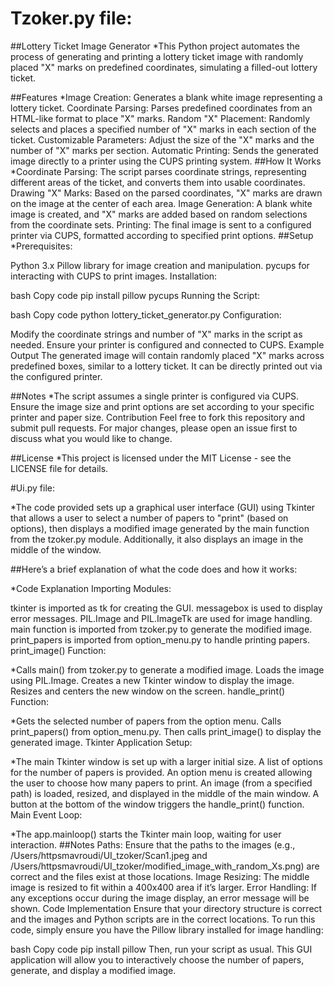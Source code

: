 # Tzoker.py file:

##Lottery Ticket Image Generator
*This Python project automates the process of generating and printing a lottery ticket image with randomly placed "X" marks on predefined coordinates, simulating a filled-out lottery ticket.

##Features
*Image Creation: Generates a blank white image representing a lottery ticket.
Coordinate Parsing: Parses predefined coordinates from an HTML-like format to place "X" marks.
Random "X" Placement: Randomly selects and places a specified number of "X" marks in each section of the ticket.
Customizable Parameters: Adjust the size of the "X" marks and the number of "X" marks per section.
Automatic Printing: Sends the generated image directly to a printer using the CUPS printing system.
##How It Works
*Coordinate Parsing: The script parses coordinate strings, representing different areas of the ticket, and converts them into usable coordinates.
Drawing "X" Marks: Based on the parsed coordinates, "X" marks are drawn on the image at the center of each area.
Image Generation: A blank white image is created, and "X" marks are added based on random selections from the coordinate sets.
Printing: The final image is sent to a configured printer via CUPS, formatted according to specified print options.
##Setup
*Prerequisites:

Python 3.x
Pillow library for image creation and manipulation.
pycups for interacting with CUPS to print images.
Installation:

bash
Copy code
pip install pillow pycups
Running the Script:

bash
Copy code
python lottery_ticket_generator.py
Configuration:

Modify the coordinate strings and number of "X" marks in the script as needed.
Ensure your printer is configured and connected to CUPS.
Example Output
The generated image will contain randomly placed "X" marks across predefined boxes, similar to a lottery ticket. It can be directly printed out via the configured printer.

##Notes
*The script assumes a single printer is configured via CUPS.
Ensure the image size and print options are set according to your specific printer and paper size.
Contribution
Feel free to fork this repository and submit pull requests. For major changes, please open an issue first to discuss what you would like to change.

##License
*This project is licensed under the MIT License - see the LICENSE file for details.

#Ui.py file:

*The code provided sets up a graphical user interface (GUI) using Tkinter that allows a user to select a number of papers to "print" (based on options), then displays a modified image generated by the main function from the tzoker.py module. Additionally, it also displays an image in the middle of the window.

##Here’s a brief explanation of what the code does and how it works:

*Code Explanation
Importing Modules:

tkinter is imported as tk for creating the GUI.
messagebox is used to display error messages.
PIL.Image and PIL.ImageTk are used for image handling.
main function is imported from tzoker.py to generate the modified image.
print_papers is imported from option_menu.py to handle printing papers.
print_image() Function:

*Calls main() from tzoker.py to generate a modified image.
Loads the image using PIL.Image.
Creates a new Tkinter window to display the image.
Resizes and centers the new window on the screen.
handle_print() Function:

*Gets the selected number of papers from the option menu.
Calls print_papers() from option_menu.py.
Then calls print_image() to display the generated image.
Tkinter Application Setup:

*The main Tkinter window is set up with a larger initial size.
A list of options for the number of papers is provided.
An option menu is created allowing the user to choose how many papers to print.
An image (from a specified path) is loaded, resized, and displayed in the middle of the main window.
A button at the bottom of the window triggers the handle_print() function.
Main Event Loop:

*The app.mainloop() starts the Tkinter main loop, waiting for user interaction.
##Notes
Paths: Ensure that the paths to the images (e.g., /Users/httpsmavroudi/UI_tzoker/Scan1.jpeg and /Users/httpsmavroudi/UI_tzoker/modified_image_with_random_Xs.png) are correct and the files exist at those locations.
Image Resizing: The middle image is resized to fit within a 400x400 area if it’s larger.
Error Handling: If any exceptions occur during the image display, an error message will be shown.
Code Implementation
Ensure that your directory structure is correct and the images and Python scripts are in the correct locations. To run this code, simply ensure you have the Pillow library installed for image handling:

bash
Copy code
pip install pillow
Then, run your script as usual. This GUI application will allow you to interactively choose the number of papers, generate, and display a modified image.
